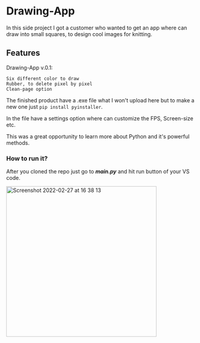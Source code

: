 # Drawing-App

In this side project I got a customer who wanted to get an app where can draw into small squares, to design cool images for knitting.

## Features

Drawing-App v.0.1:

    Six different color to draw
    Rubber, to delete pixel by pixel
    Clean-page option

The finished product have a .exe file what I won't upload here but to make a new one just ```pip install pyinstaller```.

In the file have a settings option where can customize the FPS, Screen-size etc.

This was a great opportunity to learn more about Python and it's powerful methods.

### How to run it?

After you cloned the repo just go to ***main.py*** and hit run button of your VS code.

<img width="400" alt="Screenshot 2022-02-27 at 16 38 13" src="https://user-images.githubusercontent.com/83179142/155886836-3c4ebf4d-a1eb-47d4-a8d2-4c4ee4e94411.png">
